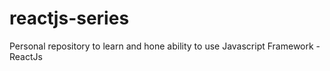 # reactjs-series
Personal repository to learn and hone ability to use Javascript Framework - ReactJs
